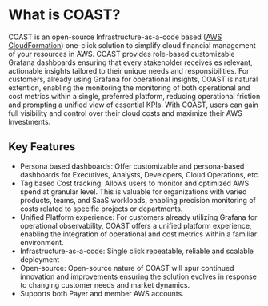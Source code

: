 # What is COAST?

COAST is an open-source Infrastructure-as-a-code based ([AWS CloudFormation](https://aws.amazon.com/cloudformation/)) one-click solution to simplify cloud financial management of your resources in AWS. COAST provides role-based customizable Grafana dashboards ensuring that every stakeholder receives es relevant, actionable insights tailored to their unique needs and responsibilities. For customers, already using Grafana for operational insights, COAST is natural extention, enabling the monitoring the monitoring of both operational and cost metrics within a single, preferred platform, reducing operational friction and prompting a unified view of essential KPIs. With COAST, users can gain full visibility and control over their cloud costs and maximize their AWS Investments.


## Key Features

- Persona based dashboards: Offer customizable and persona-based dashboards for Executives, Analysts, Developers, Cloud Operations, etc.
- Tag based Cost tracking: Allows users to monitor and optimized AWS spend at granular level. This is valuable for organizations with varied products, teams, and SaaS workloads, enabling precision monitoring of costs related to specific projects or departments.
- Unified Platform experience: For customers already utilizing Grafana for operational observability, COAST offers a unified platform experience, enabling the integration of operational and cost metrics within a familiar environment.
- Infrastructure-as-a-code: Single click repeatable, reliable and scalable deployment
- Open-source: Open-source nature of COAST will spur continued innovation and improvements ensuring the solution evolves in response to changing customer needs and market dynamics.
- Supports both Payer and member AWS accounts.




